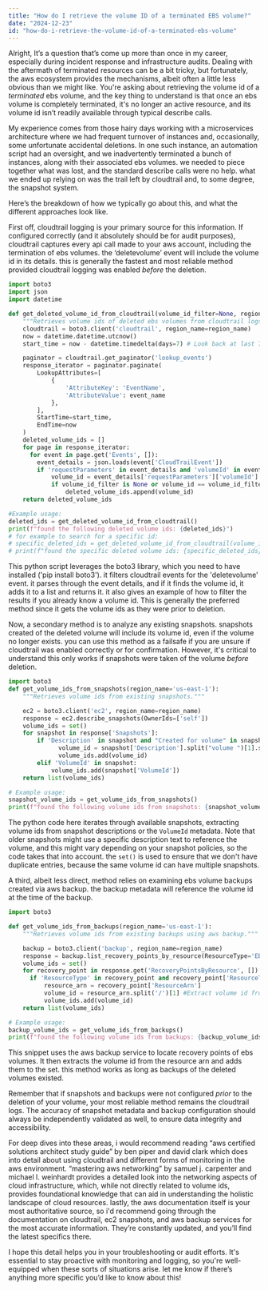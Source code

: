 ```yaml
---
title: "How do I retrieve the volume ID of a terminated EBS volume?"
date: "2024-12-23"
id: "how-do-i-retrieve-the-volume-id-of-a-terminated-ebs-volume"
---
```


Alright,  It’s a question that’s come up more than once in my career, especially during incident response and infrastructure audits. Dealing with the aftermath of terminated resources can be a bit tricky, but fortunately, the aws ecosystem provides the mechanisms, albeit often a little less obvious than we might like. You're asking about retrieving the volume id of a *terminated* ebs volume, and the key thing to understand is that once an ebs volume is completely terminated, it's no longer an active resource, and its volume id isn’t readily available through typical describe calls.

My experience comes from those hairy days working with a microservices architecture where we had frequent turnover of instances and, occasionally, some unfortunate accidental deletions. In one such instance, an automation script had an oversight, and we inadvertently terminated a bunch of instances, along with their associated ebs volumes. we needed to piece together what was lost, and the standard describe calls were no help. what we ended up relying on was the trail left by cloudtrail and, to some degree, the snapshot system.

Here’s the breakdown of how we typically go about this, and what the different approaches look like.

First off, cloudtrail logging is your primary source for this information. If configured correctly (and it absolutely should be for audit purposes), cloudtrail captures every api call made to your aws account, including the termination of ebs volumes. the ‘deletevolume’ event will include the volume id in its details. this is generally the fastest and most reliable method provided cloudtrail logging was enabled *before* the deletion.

```python
import boto3
import json
import datetime

def get_deleted_volume_id_from_cloudtrail(volume_id_filter=None, region_name='us-east-1', event_name='DeleteVolume'):
    """Retrieves volume ids of deleted ebs volumes from cloudtrail logs."""
    cloudtrail = boto3.client('cloudtrail', region_name=region_name)
    now = datetime.datetime.utcnow()
    start_time = now - datetime.timedelta(days=7) # Look back at last 7 days

    paginator = cloudtrail.get_paginator('lookup_events')
    response_iterator = paginator.paginate(
        LookupAttributes=[
            {
                'AttributeKey': 'EventName',
                'AttributeValue': event_name
            },
        ],
        StartTime=start_time,
        EndTime=now
    )
    deleted_volume_ids = []
    for page in response_iterator:
      for event in page.get('Events', []):
        event_details = json.loads(event['CloudTrailEvent'])
        if 'requestParameters' in event_details and 'volumeId' in event_details['requestParameters']:
            volume_id = event_details['requestParameters']['volumeId']
            if volume_id_filter is None or volume_id == volume_id_filter:
                deleted_volume_ids.append(volume_id)
    return deleted_volume_ids

#Example usage:
deleted_ids = get_deleted_volume_id_from_cloudtrail()
print(f"found the following deleted volume ids: {deleted_ids}")
# for example to search for a specific id:
# specific_deleted_ids = get_deleted_volume_id_from_cloudtrail(volume_id_filter="vol-xxxxxxxxxxxxxxxxx")
# print(f"found the specific deleted volume ids: {specific_deleted_ids}")


```

This python script leverages the boto3 library, which you need to have installed ('pip install boto3'). it filters cloudtrail events for the 'deletevolume' event. it parses through the event details, and if it finds the volume id, it adds it to a list and returns it.  it also gives an example of how to filter the results if you already know a volume id. This is generally the preferred method since it gets the volume ids as they were prior to deletion.

Now, a secondary method is to analyze any existing snapshots. snapshots created of the deleted volume will include its volume id, even if the volume no longer exists. you can use this method as a failsafe if you are unsure if cloudtrail was enabled correctly or for confirmation.  However, it's critical to understand this only works if snapshots were taken of the volume *before* deletion.

```python
import boto3
def get_volume_ids_from_snapshots(region_name='us-east-1'):
    """Retrieves volume ids from existing snapshots."""

    ec2 = boto3.client('ec2', region_name=region_name)
    response = ec2.describe_snapshots(OwnerIds=['self'])
    volume_ids = set()
    for snapshot in response['Snapshots']:
        if 'Description' in snapshot and "Created for volume" in snapshot['Description']:
              volume_id = snapshot['Description'].split("volume ")[1].split(".")[0]
              volume_ids.add(volume_id)
        elif 'VolumeId' in snapshot:
            volume_ids.add(snapshot['VolumeId'])
    return list(volume_ids)

# Example usage:
snapshot_volume_ids = get_volume_ids_from_snapshots()
print(f"found the following volume ids from snapshots: {snapshot_volume_ids}")

```

The python code here iterates through available snapshots, extracting volume ids from snapshot descriptions or the `VolumeId` metadata. Note that older snapshots might use a specific description text to reference the volume, and this might vary depending on your snapshot policies, so the code takes that into account. the `set()` is used to ensure that we don't have duplicate entries, because the same volume id can have multiple snapshots.

A third, albeit less direct, method relies on examining ebs volume backups created via aws backup. the backup metadata will reference the volume id at the time of the backup.

```python
import boto3

def get_volume_ids_from_backups(region_name='us-east-1'):
    """Retrieves volume ids from existing backups using aws backup."""

    backup = boto3.client('backup', region_name=region_name)
    response = backup.list_recovery_points_by_resource(ResourceType='EBS')
    volume_ids = set()
    for recovery_point in response.get('RecoveryPointsByResource', []):
      if 'ResourceType' in recovery_point and recovery_point['ResourceType'] == 'EBS':
          resource_arn = recovery_point['ResourceArn']
          volume_id = resource_arn.split('/')[1] #Extract volume id from ARN
          volume_ids.add(volume_id)
    return list(volume_ids)

# Example usage:
backup_volume_ids = get_volume_ids_from_backups()
print(f"found the following volume ids from backups: {backup_volume_ids}")

```

This snippet uses the aws backup service to locate recovery points of ebs volumes. It then extracts the volume id from the resource arn and adds them to the set. this method works as long as backups of the deleted volumes existed.

Remember that if snapshots and backups were not configured *prior* to the deletion of your volume, your most reliable method remains the cloudtrail logs. The accuracy of snapshot metadata and backup configuration should always be independently validated as well, to ensure data integrity and accessibility.

For deep dives into these areas, i would recommend reading “aws certified solutions architect study guide” by ben piper and david clark which does into detail about using cloudtrail and different forms of monitoring in the aws environment. “mastering aws networking” by samuel j. carpenter and michael l. weinhardt provides a detailed look into the networking aspects of cloud infrastructure, which, while not directly related to volume ids, provides foundational knowledge that can aid in understanding the holistic landscape of cloud resources. lastly, the aws documentation itself is your most authoritative source, so i'd recommend going through the documentation on cloudtrail, ec2 snapshots, and aws backup services for the most accurate information. They’re constantly updated, and you’ll find the latest specifics there.

I hope this detail helps you in your troubleshooting or audit efforts. It's essential to stay proactive with monitoring and logging, so you're well-equipped when these sorts of situations arise. let me know if there’s anything more specific you’d like to know about this!
